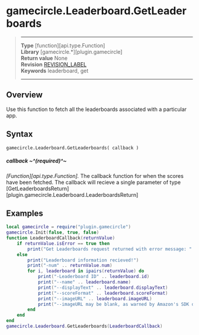 # gamecircle.Leaderboard.GetLeaderboards

> --------------------- ------------------------------------------------------------------------------------------
> __Type__              [function][api.type.Function]  
> __Library__           [gamecircle.*][plugin.gamecircle]  
> __Return value__      None  
> __Revision__          [REVISION_LABEL](REVISION_URL)  
> __Keywords__          leaderboard, get  
> --------------------- ------------------------------------------------------------------------------------------


## Overview
Use this function to fetch all the leaderboards associated with a particular app.


## Syntax

	gamecircle.Leaderboard.GetLeaderboards( callback )

##### callback ~^(required)^~
_[Function][api.type.Function]._ The callback function for when the scores have been fetched. The callback will recieve a single parameter of type [GetLeaderboardsReturn][plugin.gamecircle.Leaderboard.LeaderboardsReturn]




## Examples

``````lua  
local gamecircle = require("plugin.gamecircle")  
gamecircle.Init(false, true, false)  
function LeaderboardCallback(returnValue)  
	if returnValue.isError == true then  
		print("Get Leaderboards request returned with error message: " .. returnValue.errorMessage)  
	else  
		print("Leaderboard information recieved!")  
		print("-num" .. returnValue.num)  
		for i, leaderboard in ipairs(returnValue) do  
			print("-Leaderboard ID" .. leaderboard.id)  
			print("--name" .. leaderboard.name)  
			print("--displayText" .. leaderboard.displayText)  
			print("--scoreFormat" .. leaderboard.scoreFormat)  
			print("--imageURL" .. leaderboard.imageURL)  
			print("--imageURL may be blank, as warned by Amazon's SDK documentation, when propegated outside basic GetLeaderboards function")  
		end  
	end  
end  
gamecircle.Leaderboard.GetLeaderboards(LeaderboardCallback)
``````

